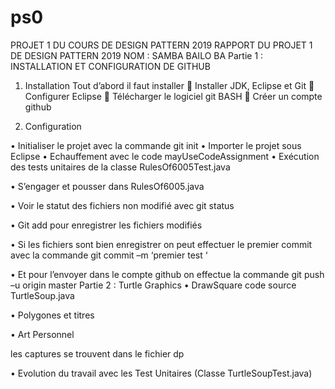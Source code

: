 # ps0
PROJET 1 DU COURS DE DESIGN PATTERN 2019
RAPPORT DU PROJET 1 DE DESIGN PATTERN 2019
NOM : SAMBA BAILO BA 
Partie 1 : INSTALLATION  ET CONFIGURATION DE GITHUB
1.	Installation 
Tout d’abord il faut installer
	Installer JDK, Eclipse et Git
	Configurer Eclipse
	Télécharger le logiciel git BASH
	Créer un compte github

2.	Configuration 

•	Initialiser le projet  avec la commande git init
•	Importer le projet sous Eclipse 
•	Echauffement avec le code mayUseCodeAssignment
•	Exécution des tests unitaires de la classe RulesOf6005Test.java

 
•	S’engager et pousser dans RulesOf6005.java
 

•	Voir le statut des fichiers non modifié avec git status

 
•	Git add <rename> pour enregistrer les fichiers modifiés
 

•	Si les fichiers sont bien enregistrer on peut effectuer le premier commit avec la commande git commit –m  ‘premier test ‘
 
•	Et pour l’envoyer dans le compte github on effectue la commande git push –u origin master
Partie 2 : Turtle Graphics 
•	DrawSquare code source TurtleSoup.java
 

•	Polygones et titres
 
•	Art Personnel 


les captures se trouvent dans le fichier dp
 

•	Evolution du travail avec les Test Unitaires (Classe TurtleSoupTest.java)
 





